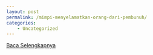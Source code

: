 ```yaml
---
layout: post
permalink: /mimpi-menyelamatkan-orang-dari-pembunuh/
categories:
    - Uncategorized
---
```


[Baca Selengkapnya](/08)